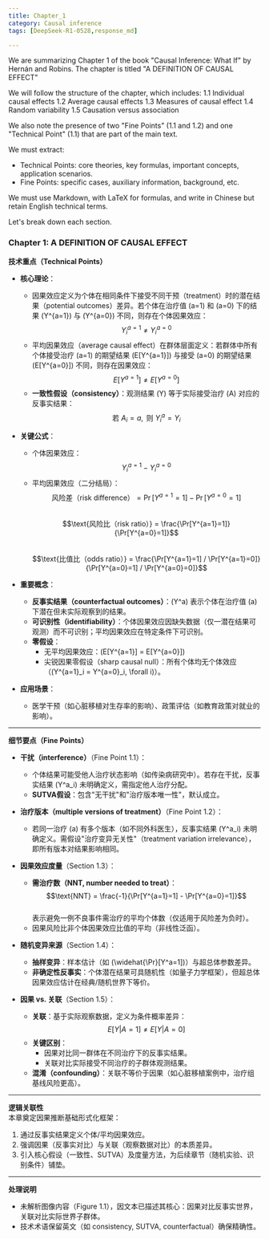 ```yaml
---
title: Chapter_1
category: Causal inference
tags: [DeepSeek-R1-0528,response_md]

---
```

<think>
We are summarizing Chapter 1 of the book "Causal Inference: What If" by Hernán and Robins.
 The chapter is titled "A DEFINITION OF CAUSAL EFFECT"

 We will follow the structure of the chapter, which includes:
  1.1 Individual causal effects
  1.2 Average causal effects
  1.3 Measures of causal effect
  1.4 Random variability
  1.5 Causation versus association

 We also note the presence of two "Fine Points" (1.1 and 1.2) and one "Technical Point" (1.1) that are part of the main text.

 We must extract:
   - Technical Points: core theories, key formulas, important concepts, application scenarios.
   - Fine Points: specific cases, auxiliary information, background, etc.

 We must use Markdown, with LaTeX for formulas, and write in Chinese but retain English technical terms.

 Let's break down each section.
</think>
### Chapter 1: A DEFINITION OF CAUSAL EFFECT  
**技术重点（Technical Points）**  
- **核心理论**：  
  - 因果效应定义为个体在相同条件下接受不同干预（treatment）时的潜在结果（potential outcomes）差异。若个体在治疗值 \(a=1\) 和 \(a=0\) 下的结果 \(Y^{a=1}\) 与 \(Y^{a=0}\) 不同，则存在个体因果效应：  
    $$Y^{a=1}_i \neq Y^{a=0}_i$$  
  - 平均因果效应（average causal effect）在群体层面定义：若群体中所有个体接受治疗 \(a=1\) 的期望结果 \(E[Y^{a=1}]\) 与接受 \(a=0\) 的期望结果 \(E[Y^{a=0}]\) 不同，则存在因果效应：  
    $$E[Y^{a=1}] \neq E[Y^{a=0}]$$  
  - **一致性假设（consistency）**：观测结果 \(Y\) 等于实际接受治疗 \(A\) 对应的反事实结果：  
    $$\text{若 } A_i = a, \text{ 则 } Y^a_i = Y_i$$  

- **关键公式**：  
  - 个体因果效应：  
    $$Y^{a=1}_i - Y^{a=0}_i$$  
  - 平均因果效应（二分结局）：  
    $$\text{风险差（risk difference）} = \Pr[Y^{a=1}=1] - \Pr[Y^{a=0}=1]$$  
    $$\text{风险比（risk ratio）} = \frac{\Pr[Y^{a=1}=1]}{\Pr[Y^{a=0}=1]}$$  
    $$\text{比值比（odds ratio）} = \frac{\Pr[Y^{a=1}=1] / \Pr[Y^{a=1}=0]}{\Pr[Y^{a=0}=1] / \Pr[Y^{a=0}=0]}$$  

- **重要概念**：  
  - **反事实结果（counterfactual outcomes）**：\(Y^a\) 表示个体在治疗值 \(a\) 下潜在但未实际观察到的结果。  
  - **可识别性（identifiability）**：个体因果效应因缺失数据（仅一潜在结果可观测）而不可识别；平均因果效应在特定条件下可识别。  
  - **零假设**：  
    - 无平均因果效应：\(E[Y^{a=1}] = E[Y^{a=0}]\)  
    - 尖锐因果零假设（sharp causal null）：所有个体均无个体效应（\(Y^{a=1}_i = Y^{a=0}_i, \forall i\)）。  

- **应用场景**：  
  - 医学干预（如心脏移植对生存率的影响）、政策评估（如教育政策对就业的影响）。  

---

**细节要点（Fine Points）**  
- **干扰（interference）**（Fine Point 1.1）：  
  - 个体结果可能受他人治疗状态影响（如传染病研究中）。若存在干扰，反事实结果 \(Y^a_i\) 未明确定义，需指定他人治疗分配。  
  - **SUTVA假设**：包含"无干扰"和"治疗版本唯一性"，默认成立。  

- **治疗版本（multiple versions of treatment）**（Fine Point 1.2）：  
  - 若同一治疗 \(a\) 有多个版本（如不同外科医生），反事实结果 \(Y^a_i\) 未明确定义。需假设"治疗变异无关性"（treatment variation irrelevance），即所有版本对结果影响相同。  

- **因果效应度量**（Section 1.3）：  
  - **需治疗数（NNT, number needed to treat）**：  
    $$\text{NNT} = \frac{-1}{\Pr[Y^{a=1}=1] - \Pr[Y^{a=0}=1]}$$  
    表示避免一例不良事件需治疗的平均个体数（仅适用于风险差为负时）。  
  - 因果风险比非个体因果效应比值的平均（非线性泛函）。  

- **随机变异来源**（Section 1.4）：  
  - **抽样变异**：样本估计（如 \(\widehat{\Pr}[Y^a=1]\)）与超总体参数差异。  
  - **非确定性反事实**：个体潜在结果可具随机性（如量子力学框架），但超总体因果效应估计在经典/随机世界下等价。  

- **因果 vs. 关联**（Section 1.5）：  
  - **关联**：基于实际观察数据，定义为条件概率差异：  
    $$E[Y|A=1] \neq E[Y|A=0]$$  
  - **关键区别**：  
    - 因果对比同一群体在不同治疗下的反事实结果。  
    - 关联对比实际接受不同治疗的子群体观测结果。  
  - **混淆（confounding）**：关联不等价于因果（如心脏移植案例中，治疗组基线风险更高）。  

---

**逻辑关联性**  
本章奠定因果推断基础形式化框架：  
1. 通过反事实结果定义个体/平均因果效应。  
2. 强调因果（反事实对比）与关联（观察数据对比）的本质差异。  
3. 引入核心假设（一致性、SUTVA）及度量方法，为后续章节（随机实验、识别条件）铺垫。  

---  
**处理说明**  
- 未解析图像内容（Figure 1.1），因文本已描述其核心：因果对比反事实世界，关联对比实际世界子群体。  
- 技术术语保留英文（如 consistency, SUTVA, counterfactual）确保精确性。